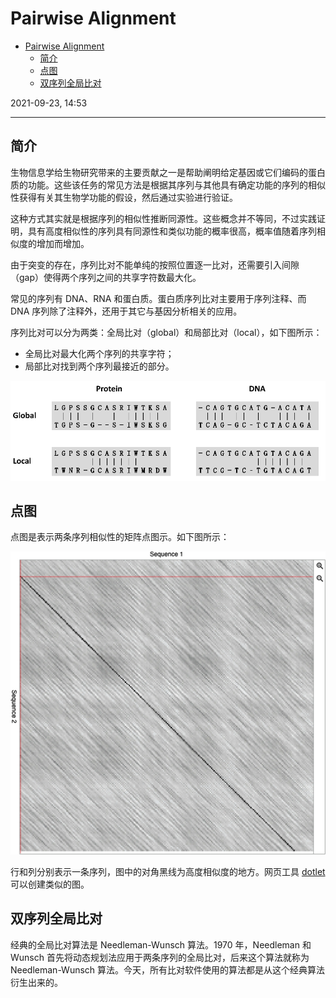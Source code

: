 # Pairwise Alignment

- [Pairwise Alignment](#pairwise-alignment)
  - [简介](#简介)
  - [点图](#点图)
  - [双序列全局比对](#双序列全局比对)

2021-09-23, 14:53
***

## 简介

生物信息学给生物研究带来的主要贡献之一是帮助阐明给定基因或它们编码的蛋白质的功能。这些该任务的常见方法是根据其序列与其他具有确定功能的序列的相似性获得有关其生物学功能的假设，然后通过实验进行验证。

这种方式其实就是根据序列的相似性推断同源性。这些概念并不等同，不过实践证明，具有高度相似性的序列具有同源性和类似功能的概率很高，概率值随着序列相似度的增加而增加。

由于突变的存在，序列比对不能单纯的按照位置逐一比对，还需要引入间隙（gap）使得两个序列之间的共享字符数最大化。

常见的序列有 DNA、RNA 和蛋白质。蛋白质序列比对主要用于序列注释、而 DNA 序列除了注释外，还用于其它与基因分析相关的应用。

序列比对可以分为两类：全局比对（global）和局部比对（local），如下图所示：

- 全局比对最大化两个序列的共享字符；
- 局部比对找到两个序列最接近的部分。

![](images/2021-09-23-15-04-04.png)

## 点图

点图是表示两条序列相似性的矩阵点图示。如下图所示：

![](images/2021-09-23-15-08-34.png)

行和列分别表示一条序列，图中的对角黑线为高度相似度的地方。网页工具 [dotlet](https://dotlet.vital-it.ch/) 可以创建类似的图。

## 双序列全局比对

经典的全局比对算法是 Needleman-Wunsch 算法。1970 年，Needleman 和 Wunsch 首先将动态规划法应用于两条序列的全局比对，后来这个算法就称为 Needleman-Wunsch 算法。今天，所有比对软件使用的算法都是从这个经典算法衍生出来的。

